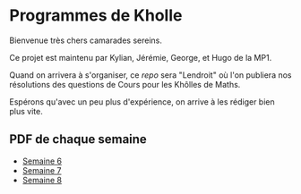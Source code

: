 # Programmes de Kholle

Bienvenue très chers camarades sereins.

Ce projet est maintenu par Kylian, Jérémie, George, et Hugo de la MP1.

Quand on arrivera à s'organiser, ce *repo* sera "Lendroit" où l'on publiera nos résolutions des questions de Cours pour les Khôlles de Maths.

Espérons qu'avec un peu plus d'expérience, on arrive à les rédiger bien plus vite.

## PDF de chaque semaine

- [Semaine 6](Sem_6/Kholle_S6.pdf)
- [Semaine 7](Sem_7/Kholle_S7.pdf)
- [Semaine 8](Sem_6/Kholle_S8.pdf)